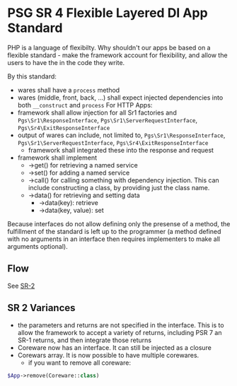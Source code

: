 # PSG SR 4 Flexible Layered DI App Standard
PHP is a language of flexibilty.  Why shouldn't our apps be based on a flexible standard - make the framework account for flexibility, and allow the users to have the in the code they write.

By this standard:
-	wares shall have a `process` method
-	wares (middle, front, back, ...) shall expect injected dependencies into both `__construct` and `process`
For HTTP Apps:
-	framework shall allow injection for all Sr1 factories and  `Pgs\Sr1\ResponseInterface`, `Pgs\Sr1\ServerRequestInterface`, `Pgs\Sr4\ExitResponseInterface`
-	output of wares can include, not limited to, `Pgs\Sr1\ResponseInterface`, `Pgs\Sr1\ServerRequestInterface`, `Pgs\Sr4\ExitResponseInterface`
	-	framework shall integrated these into the response and request
-	framework shall implement
	-	->get() for retrieving a named service
	-	->set() for adding a named service
	-	->call() for calling something with dependency injection.  This can include constructing a class, by providing just the class name.
	-	->data() for retrieving and setting data
		-	->data(key): retrieve
		-	->data(key, value): set

Because interfaces do not allow defining only the presense of a method, the fulfillment of the standard is left up to the programmer (a method defined with no arguments in an interface then requires implementers to make all arguments optional).

## Flow
See [SR-2](/PHP-SG/sr-2)

## SR 2 Variances
-	the parameters and returns are not specified in the interface.  This is to allow the framework to accept a variety of returns, including PSR 7 an SR-1 returns, and then integrate those returns
-	Coreware now has an interface.  It can still be injected as a closure
-	Corewars array.  It is now possible to have multiple corewares.
	-	if you want to remove all coreware:
```php
$App->remove(Coreware::class)
```
